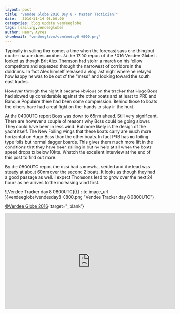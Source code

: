 ```yaml
--- 
layout: post
title: "Vendee Globe 2016 Day 8 - Master Tactician?"
date:   2016-11-14 08:00:00
categories: blog update vendeeglobe
tags: [sailing,vendeeglobe]
author: Henry Ayres
thumbnail: "vendeeglobe/vendeeday8-0800.png"
--- 
```


Typically in sailing ther comes a time when the forecast says one thing but mother nature does another.
At the 17:00 report of the 2016 Vendee Globe it looked as though  Brit  [Alex Thomson](http://www.alexthomsonracing.com/) had stolrn a march on his 
fellow competitors and squeezed through the narrowest of corridors in the doldrums.  In fact Alex himself released a vlog last night where he relayed how
happy he was to be out of the "mess" and looking toward the south east trades.

However through the night it became obvious on the tracker that Hugo Boss had slowed up considerable against the other boats and at least to PRB and Banque Populaire
there had been some compression.  Behind those to boats the others have had a real fight on ther hands to stay in the hunt.

At the 0400UTC report Boss was down to 65nm ahead.  Still very significant.  There are however a couple of reasons why Boss could be going slower.
They could have been in less wind. But more likely is the design of the yacht itself.
The New Foiling wings that these boats carry are much more horizontal on Hugo Boss than the other boats.
In fact PRB has no foiling type foils but normal dagger boards.  This gives them much more lift in the conditions that they have been sailing in but no help at all
when the boats speed drops to below 10kts.  Whatch the excellent interview at the end of this post to find out more.
 
By the 0800UTC report the dust had somewhat settled and the lead was steady at about 60nm over the second 2 boats.  It looks as though they had a good passage as well.
I expect Thomsons lead to grow over the next 24 hours as he arrives to the increasing wind first.

 
 


![Vendee Tracker day 8 0800UTC]({{ site.image_url }}vendeeglobe/vendeeday8-0800.png "Vendee Tracker day 8 0800UTC")

[&copy;Vendee Globe 2016](http://tracking2016.vendeeglobe.org/hp5ip0/){:target="_blank"}



<iframe width="560" height="315" src="https://www.youtube.com/embed/VdtFyKY-rJ0" frameborder="0" allowfullscreen></iframe>